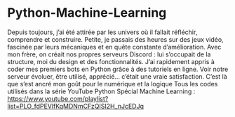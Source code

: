 # Python-Machine-Learning
Depuis toujours, j’ai été attirée par les univers où il fallait réfléchir, comprendre et construire. Petite, je passais des heures sur des jeux vidéo, fascinée par leurs mécaniques et en quête constante d’amélioration. Avec mon frère, on créait nos propres serveurs Discord : lui s’occupait de la structure, moi du design et des fonctionnalités. J’ai rapidement appris à coder mes premiers bots en Python grâce à des tutoriels en ligne. Voir notre serveur évoluer, être utilisé, apprécié… c’était une vraie satisfaction. C’est là que s’est ancré mon goût pour le numérique et la logique
Tous les codes utilisés dans la série YouTube Python Spécial Machine Learning :  
https://www.youtube.com/playlist?list=PLO_fdPEVlfKqMDNmCFzQISI2H_nJcEDJq
